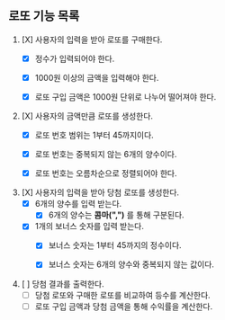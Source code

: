 ## 로또 기능 목록 

1. [X] 사용자의 입력을 받아 로또를 구매한다.
   - [X] 정수가 입력되어야 한다.
   - [X] 1000원 이상의 금액을 입력해야 한다.
   - [X] 로또 구입 금액은 1000원 단위로 나누어 떨어져야 한다.


2. [X] 사용자의 금액만큼 로또를 생성한다.
   - [X] 로또 번호 범위는 1부터 45까지이다.
   - [X] 로또 번호는 중복되지 않는 6개의 양수이다.
   - [X] 로또 번호는 오름차순으로 정렬되어야 한다.


3. [X] 사용자의 입력을 받아 당첨 로또를 생성한다.
   - [X] 6개의 양수를 입력 받는다.
     - [X] 6개의 양수는 **콤마(",")** 를 통해 구분된다.
   - [X] 1개의 보너스 숫자를 입력 받는다.
     - [X] 보너스 숫자는 1부터 45까지의 정수이다.
     - [X] 보너스 숫자는 6개의 양수와 중복되지 않는 값이다.


4. [ ] 당첨 결과를 출력한다.
   - [ ] 당첨 로또와 구매한 로또를 비교하여 등수를 계산한다.
   - [ ] 로또 구입 금액과 당첨 금액을 통해 수익률을 계산한다.